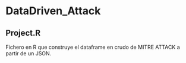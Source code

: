 # DataDriven_Attack

## Project.R

Fichero en R que construye el dataframe en crudo de MITRE ATTACK a partir de un JSON.
